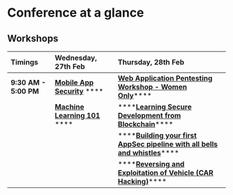 # Conference at a glance

## **Workshops**

| Timings | Wednesday, 27th Feb | Thursday, 28th Feb  |
| :--- | :--- | :--- |
| **9:30 AM - 5:00 PM**     | [**Mobile App Security**](https://www.owaspseasides.com/events/mobile-appsecurity) **** | [**Web Application Pentesting Workshop - Women Only**](https://www.owaspseasides.com/events/penetration-testing-workshop)\*\*\*\* |
|  | [**Machine Learning 101** ](https://www.owaspseasides.com/events/machine-learning-101-workshop)    **** | \*\*\*\*[**Learning Secure Development from Blockchain**](https://www.owaspseasides.com/events/learning-secure-development-from-blockchained)\*\*\*\* |
|  |  | \*\*\*\*[**Building your first AppSec pipeline with all bells and whistles**](https://www.owaspseasides.com/events/building-your-first-appsec-pipeline-with-all-bells-and-whistles)\*\*\*\* |
|  |  | \*\*\*\*[**Reversing and Exploitation of Vehicle \(CAR Hacking\)**](https://www.owaspseasides.com/events/car-hacking-village)\*\*\*\* |



